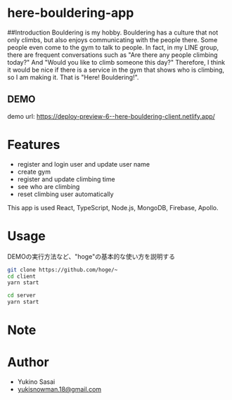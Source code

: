# here-bouldering-app
 
##Introduction
Bouldering is my hobby. Bouldering has a culture that not only climbs, but also enjoys communicating with the people there. Some people even come to the gym to talk to people. In fact, in my LINE group, there are frequent conversations such as "Are there any people climbing today?" And "Would you like to climb someone this day?" Therefore, I think it would be nice if there is a service in the gym that shows who is climbing, so I am making it. That is "Here! Bouldering!".
 
## DEMO
 

demo url: https://deploy-preview-6--here-bouldering-client.netlify.app/
 
# Features
 
 - register and login user and update user name
 - create gym
 - register and update climbing time 
 - see who are climbing
 - reset climbing user automatically

This app is used React, TypeScript, Node.js, MongoDB, Firebase, Apollo.
# Usage
 
DEMOの実行方法など、"hoge"の基本的な使い方を説明する
 
```bash
git clone https://github.com/hoge/~
cd client
yarn start

cd server
yarn start
```
 
# Note
 

 
# Author
 
* Yukino Sasai
* yukisnowman.18@gmail.com
